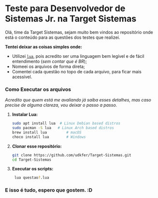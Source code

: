# Teste para Desenvolvedor de Sistemas Jr. na Target Sistemas 

Olá, time da Target Sistemas, sejam muito bem vindos ao repositório onde está o conteúdo para as questões dos testes que realizei.

**Tentei deixar as coisas simples onde:**
- Utilizei [`lua`](https://www.lua.org/portugues.html), pois acredito ser uma linguagem bem legível e de fácil entendimento (*sem contar que é BR*);
- Nomeei os arquivos de forma direta;
- Comentei cada questão no topo de cada arquivo, para ficar mais acessível.

### Como Executar os arquivos
*Acredito que quem está me avaliando já saiba esses detalhes, mas caso precise de alguma clareza, vou deixar o passo a passo.*
1. **Instalar Lua:**  
   ```sh
   sudo apt install lua  # Linux Debian based distros
   sudo pacman -S lua   # Linux Arch based distros
   brew install lua         # macOS
   choco install lua        # Windows
   ```
2. **Clonar esse repositório:**
    ```sh
   git clone https://github.com/udkfer/Target-Sistemas.git
   cd Target-Sistemas
   ```
3. **Executar os scripts:**
   ```sh
    lua questao?.lua
   ```

### E isso é tudo, espero que gostem. :D
